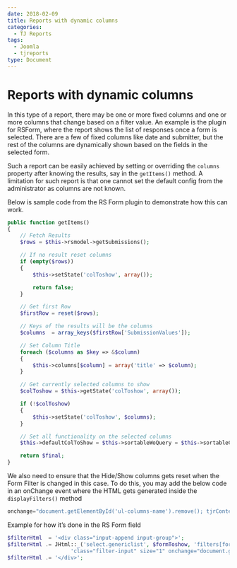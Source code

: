 ```yaml
---
date: 2018-02-09
title: Reports with dynamic columns
categories:
  - TJ Reports
tags:
  - Joomla
  - tjreports
type: Document
---
```


# Reports with dynamic columns
In this type of a report, there may be one or more fixed columns and one or more columns that change based on a filter value. An example is the plugin for RSForm, where the report shows the list of responses once a form is selected. There are a few of fixed columns like date and submitter, but the rest of the columns are dynamically shown based on the fields in the selected form. 

Such a report can be easily achieved by setting or overriding the `columns` property after knowing the results, say in the `getItems()` method. A limitation for such report is that one cannot set the default config from the administrator as columns are not known.

Below is sample code from the RS Form plugin to demonstrate how this can work.

```php
public function getItems()
{
	// Fetch Results
	$rows = $this->rsmodel->getSubmissions();

	// If no result reset columns
	if (empty($rows))
	{
		$this->setState('colToshow', array());

		return false;
	}

	// Get first Row
	$firstRow = reset($rows);

	// Keys of the results will be the columns
	$columns  = array_keys($firstRow['SubmissionValues']);

	// Set Column Title
	foreach ($columns as $key => &$column)
	{
		$this->columns[$column] = array('title' => $column);
	}

	// Get currently selected columns to show
	$colToshow = $this->getState('colToshow', array());

	if (!$colToshow)
	{
		$this->setState('colToshow', $columns);
	}

	// Set all functionality on the selected columns
	$this->defaultColToShow = $this->sortableWoQuery = $this->sortableColumns  = $this->showhideCols = $columns;

	return $final;
}
```

We also need to ensure that the Hide/Show columns gets reset when the Form Filter is changed in this case. To do this, you may add the below code in an onChange event where the HTML gets generated inside the `displayFilters()` method

```javascript
onchange="document.getElementById('ul-columns-name').remove(); tjrContentUI.report.submitTJRData();"
```

Example for how it’s done in the RS Form field
```php
$filterHtml  = '<div class="input-append input-group">';
$filterHtml .= JHtml::_('select.genericlist', $formToshow, 'filters[formid]',
					'class="filter-input" size="1" onchange="document.getElementById(\'ul-columns-name\').remove();tjrContentUI.report.submitTJRData();"', 'value', 'text', $searchValue);
$filterHtml	.= '</div>';
```


